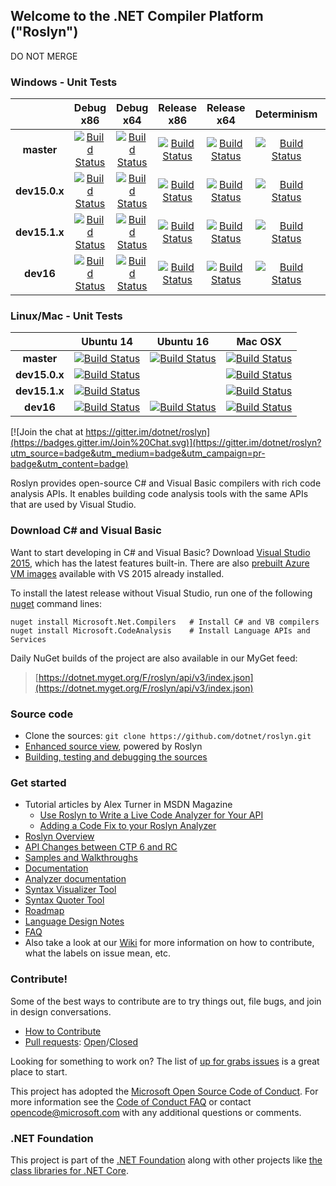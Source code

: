 ## Welcome to the .NET Compiler Platform ("Roslyn")

DO NOT MERGE 

[//]: # (Begin current test results)

### Windows - Unit Tests
||Debug x86|Debug x64|Release x86|Release x64|Determinism|Debug Integration|Release Integration|
|:--:|:--:|:--:|:--:|:--:|:--:|:--:|:--:|
|**master**|[![Build Status](https://ci.dot.net/job/dotnet_roslyn/job/master/job/windows_debug_unit32/badge/icon)](https://ci.dot.net/job/dotnet_roslyn/job/master/job/windows_debug_unit32/)|[![Build Status](https://ci.dot.net/job/dotnet_roslyn/job/master/job/windows_debug_unit64/badge/icon)](https://ci.dot.net/job/dotnet_roslyn/job/master/job/windows_debug_unit64/)|[![Build Status](https://ci.dot.net/job/dotnet_roslyn/job/master/job/windows_release_unit32/badge/icon)](https://ci.dot.net/job/dotnet_roslyn/job/master/job/windows_release_unit32/)|[![Build Status](https://ci.dot.net/job/dotnet_roslyn/job/master/job/windows_release_unit64/badge/icon)](https://ci.dot.net/job/dotnet_roslyn/job/master/job/windows_release_unit64/)|[![Build Status](https://ci.dot.net/job/dotnet_roslyn/job/master/job/windows_determinism/badge/icon)](https://ci.dot.net/job/dotnet_roslyn/job/master/job/windows_determinism/)|[![Build Status](https://ci.dot.net/buildStatus/icon?job=dotnet_roslyn/master/windows_debug_vs-integration)](https://ci.dot.net/job/dotnet_roslyn/job/master/job/windows_debug_vs-integration/)|[![Build Status](https://ci.dot.net/buildStatus/icon?job=dotnet_roslyn/master/windows_release_vs-integration)](https://ci.dot.net/job/dotnet_roslyn/job/master/job/windows_release_vs-integration/)|
|**dev15.0.x**|[![Build Status](https://ci.dot.net/job/dotnet_roslyn/job/dev15.0.x/job/windows_debug_unit32/badge/icon)](https://ci.dot.net/job/dotnet_roslyn/job/dev15.0.x/job/windows_debug_unit32/)|[![Build Status](https://ci.dot.net/job/dotnet_roslyn/job/dev15.0.x/job/windows_debug_unit64/badge/icon)](https://ci.dot.net/job/dotnet_roslyn/job/dev15.0.x/job/windows_debug_unit64/)|[![Build Status](https://ci.dot.net/job/dotnet_roslyn/job/dev15.0.x/job/windows_release_unit32/badge/icon)](https://ci.dot.net/job/dotnet_roslyn/job/dev15.0.x/job/windows_release_unit32/)|[![Build Status](https://ci.dot.net/job/dotnet_roslyn/job/dev15.0.x/job/windows_release_unit64/badge/icon)](https://ci.dot.net/job/dotnet_roslyn/job/dev15.0.x/job/windows_release_unit64/)|[![Build Status](https://ci.dot.net/job/dotnet_roslyn/job/dev15.0.x/job/windows_determinism/badge/icon)](https://ci.dot.net/job/dotnet_roslyn/job/dev15.0.x/job/windows_determinism/)|[![Build Status](https://ci.dot.net/buildStatus/icon?job=dotnet_roslyn/dev15.0.x/windows_debug_vs-integration)](https://ci.dot.net/job/dotnet_roslyn/job/dev15.0.x/job/windows_debug_vs-integration/)|[![Build Status](https://ci.dot.net/buildStatus/icon?job=dotnet_roslyn/dev15.0.x/windows_release_vs-integration)](https://ci.dot.net/job/dotnet_roslyn/job/dev15.0.x/job/windows_release_vs-integration/)|
|**dev15.1.x**|[![Build Status](https://ci.dot.net/job/dotnet_roslyn/job/dev15.1.x/job/windows_debug_unit32/badge/icon)](https://ci.dot.net/job/dotnet_roslyn/job/dev15.1.x/job/windows_debug_unit32/)|[![Build Status](https://ci.dot.net/job/dotnet_roslyn/job/dev15.1.x/job/windows_debug_unit64/badge/icon)](https://ci.dot.net/job/dotnet_roslyn/job/dev15.1.x/job/windows_debug_unit64/)|[![Build Status](https://ci.dot.net/job/dotnet_roslyn/job/dev15.1.x/job/windows_release_unit32/badge/icon)](https://ci.dot.net/job/dotnet_roslyn/job/dev15.1.x/job/windows_release_unit32/)|[![Build Status](https://ci.dot.net/job/dotnet_roslyn/job/dev15.1.x/job/windows_release_unit64/badge/icon)](https://ci.dot.net/job/dotnet_roslyn/job/dev15.1.x/job/windows_release_unit64/)|[![Build Status](https://ci.dot.net/job/dotnet_roslyn/job/dev15.1.x/job/windows_determinism/badge/icon)](https://ci.dot.net/job/dotnet_roslyn/job/dev15.1.x/job/windows_determinism/)|[![Build Status](https://ci.dot.net/buildStatus/icon?job=dotnet_roslyn/dev15.1.x/windows_debug_vs-integration)](https://ci.dot.net/job/dotnet_roslyn/job/dev15.1.x/job/windows_debug_vs-integration/)|[![Build Status](https://ci.dot.net/buildStatus/icon?job=dotnet_roslyn/dev15.1.x/windows_release_vs-integration)](https://ci.dot.net/job/dotnet_roslyn/job/dev15.1.x/job/windows_release_vs-integration/)|
|**dev16**|[![Build Status](https://ci.dot.net/job/dotnet_roslyn/job/dev16/job/windows_debug_unit32/badge/icon)](https://ci.dot.net/job/dotnet_roslyn/job/dev16/job/windows_debug_unit32/)|[![Build Status](https://ci.dot.net/job/dotnet_roslyn/job/dev16/job/windows_debug_unit64/badge/icon)](https://ci.dot.net/job/dotnet_roslyn/job/dev16/job/windows_debug_unit64/)|[![Build Status](https://ci.dot.net/job/dotnet_roslyn/job/dev16/job/windows_release_unit32/badge/icon)](https://ci.dot.net/job/dotnet_roslyn/job/dev16/job/windows_release_unit32/)|[![Build Status](https://ci.dot.net/job/dotnet_roslyn/job/dev16/job/windows_release_unit64/badge/icon)](https://ci.dot.net/job/dotnet_roslyn/job/dev16/job/windows_release_unit64/)|[![Build Status](https://ci.dot.net/job/dotnet_roslyn/job/dev16/job/windows_determinism/badge/icon)](https://ci.dot.net/job/dotnet_roslyn/job/dev16/job/windows_determinism/)|[![Build Status](https://ci.dot.net/buildStatus/icon?job=dotnet_roslyn/dev16/windows_debug_vs-integration)](https://ci.dot.net/job/dotnet_roslyn/job/dev16/job/windows_debug_vs-integration/)|[![Build Status](https://ci.dot.net/buildStatus/icon?job=dotnet_roslyn/dev16/windows_release_vs-integration)](https://ci.dot.net/job/dotnet_roslyn/job/dev16/job/windows_release_vs-integration/)|

### Linux/Mac - Unit Tests
|               | Ubuntu 14                                                                                                                                                               | Ubuntu 16                                                                                                                                                               | Mac OSX                                                                                                                                                           |
| :--:          | :--:                                                                                                                                                                    | :--:                                                                                                                                                                    | :--:                                                                                                                                                              |
| **master**    | [![Build Status](https://ci.dot.net/job/dotnet_roslyn/job/master/job/ubuntu_14_debug/badge/icon)](https://ci.dot.net/job/dotnet_roslyn/job/master/job/ubuntu_14_debug/) | [![Build Status](https://ci.dot.net/job/dotnet_roslyn/job/master/job/ubuntu_16_debug/badge/icon)](https://ci.dot.net/job/dotnet_roslyn/job/master/job/ubuntu_16_debug/) | [![Build Status](https://ci.dot.net/job/dotnet_roslyn/job/master/job/mac_debug/badge/icon)](https://ci.dot.net/job/dotnet_roslyn/job/master/job/mac_debug/)       |
| **dev15.0.x** | [![Build Status](https://ci.dot.net/job/dotnet_roslyn/job/dev15.0.x/job/linux_debug/badge/icon)](https://ci.dot.net/job/dotnet_roslyn/job/dev15.0.x/job/linux_debug/)   |                                                                                                                                                                         | [![Build Status](https://ci.dot.net/job/dotnet_roslyn/job/dev15.0.x/job/mac_debug/badge/icon)](https://ci.dot.net/job/dotnet_roslyn/job/dev15.0.x/job/mac_debug/) |
| **dev15.1.x** | [![Build Status](https://ci.dot.net/job/dotnet_roslyn/job/dev15.1.x/job/linux_debug/badge/icon)](https://ci.dot.net/job/dotnet_roslyn/job/dev15.1.x/job/linux_debug/)   |                                                                                                                                                                         | [![Build Status](https://ci.dot.net/job/dotnet_roslyn/job/dev15.1.x/job/mac_debug/badge/icon)](https://ci.dot.net/job/dotnet_roslyn/job/dev15.1.x/job/mac_debug/) |
| **dev16**     | [![Build Status](https://ci.dot.net/job/dotnet_roslyn/job/dev16/job/ubuntu_14_debug/badge/icon)](https://ci.dot.net/job/dotnet_roslyn/job/dev16/job/ubuntu_14_debug/)   | [![Build Status](https://ci.dot.net/job/dotnet_roslyn/job/dev16/job/ubuntu_16_debug/badge/icon)](https://ci.dot.net/job/dotnet_roslyn/job/dev16/job/ubuntu_16_debug/)   | [![Build Status](https://ci.dot.net/job/dotnet_roslyn/job/dev16/job/mac_debug/badge/icon)](https://ci.dot.net/job/dotnet_roslyn/job/dev16/job/mac_debug/)         |



[//]: # (End current test results)

[![Join the chat at https://gitter.im/dotnet/roslyn](https://badges.gitter.im/Join%20Chat.svg)](https://gitter.im/dotnet/roslyn?utm_source=badge&utm_medium=badge&utm_campaign=pr-badge&utm_content=badge)


Roslyn provides open-source C# and Visual Basic compilers with rich code analysis APIs.  It enables building code analysis tools with the same APIs that are used by Visual Studio.

### Download C# and Visual Basic

Want to start developing in C# and Visual Basic? Download [Visual Studio 2015](https://www.visualstudio.com/en-us/downloads/visual-studio-2015-downloads-vs.aspx), 
which has the latest features built-in. There are also [prebuilt Azure VM images](https://azure.microsoft.com/en-us/marketplace/virtual-machines/all/?term=Visual+Studio+2015) available with VS 2015 already installed.

To install the latest release without Visual Studio, run one of the following [nuget](https://dist.nuget.org/index.html) command lines:

```
nuget install Microsoft.Net.Compilers   # Install C# and VB compilers
nuget install Microsoft.CodeAnalysis    # Install Language APIs and Services
```

Daily NuGet builds of the project are also available in our MyGet feed:

> [https://dotnet.myget.org/F/roslyn/api/v3/index.json](https://dotnet.myget.org/F/roslyn/api/v3/index.json)


### Source code

* Clone the sources: `git clone https://github.com/dotnet/roslyn.git`
* [Enhanced source view](http://source.roslyn.io/), powered by Roslyn 
* [Building, testing and debugging the sources](https://github.com/dotnet/roslyn/wiki/Building%20Testing%20and%20Debugging)

### Get started

* Tutorial articles by Alex Turner in MSDN Magazine
  - [Use Roslyn to Write a Live Code Analyzer for Your API](https://msdn.microsoft.com/en-us/magazine/dn879356)
  - [Adding a Code Fix to your Roslyn Analyzer](https://msdn.microsoft.com/en-us/magazine/dn904670.aspx)
* [Roslyn Overview](https://github.com/dotnet/roslyn/wiki/Roslyn%20Overview) 
* [API Changes between CTP 6 and RC](https://github.com/dotnet/roslyn/wiki/VS-2015-RC-API-Changes)
* [Samples and Walkthroughs](https://github.com/dotnet/roslyn/wiki/Samples-and-Walkthroughs)
* [Documentation](https://github.com/dotnet/roslyn/tree/master/docs)
* [Analyzer documentation](https://github.com/dotnet/roslyn/tree/master/docs/analyzers)
* [Syntax Visualizer Tool](https://github.com/dotnet/roslyn/wiki/Syntax%20Visualizer)
* [Syntax Quoter Tool](http://roslynquoter.azurewebsites.net)
* [Roadmap](https://github.com/dotnet/roslyn/wiki/Roadmap) 
* [Language Design Notes](https://github.com/dotnet/roslyn/issues?q=label%3A%22Design+Notes%22+)
* [FAQ](https://github.com/dotnet/roslyn/wiki/FAQ)
* Also take a look at our [Wiki](https://github.com/dotnet/roslyn/wiki) for more information on how to contribute, what the labels on issue mean, etc.

### Contribute!

Some of the best ways to contribute are to try things out, file bugs, and join in design conversations. 

* [How to Contribute](https://github.com/dotnet/roslyn/wiki/Contributing-Code)
* [Pull requests](https://github.com/dotnet/roslyn/pulls): [Open](https://github.com/dotnet/roslyn/pulls?q=is%3Aopen+is%3Apr)/[Closed](https://github.com/dotnet/roslyn/pulls?q=is%3Apr+is%3Aclosed)

Looking for something to work on? The list of [up for grabs issues](https://github.com/dotnet/roslyn/issues?q=is%3Aopen+is%3Aissue+label%3A%22Up+for+Grabs%22) is a great place to start.

This project has adopted the [Microsoft Open Source Code of Conduct](https://opensource.microsoft.com/codeofconduct/).  For more information see the [Code of Conduct FAQ](https://opensource.microsoft.com/codeofconduct/faq/) or contact [opencode@microsoft.com](mailto:opencode@microsoft.com) with any additional questions or comments.

### .NET Foundation

This project is part of the [.NET Foundation](http://www.dotnetfoundation.org/projects) along with other
projects like [the class libraries for .NET Core](https://github.com/dotnet/corefx/). 

